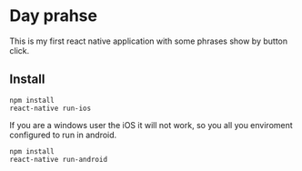 # Day prahse

This is my first react native application with some phrases show by button click.


## Install

```
npm install
react-native run-ios
```

If you are a windows user the iOS it will not work, so you all you enviroment configured to run in android.

```
npm install
react-native run-android
```
